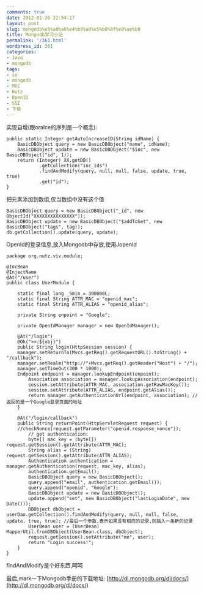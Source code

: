 ```yaml
---
comments: true
date: 2012-01-26 22:54:17
layout: post
slug: mongodb%e5%ad%a6%e4%b9%a0%e5%b0%8f%e8%ae%b0
title: Mongodb学习小记
permalink: '/361.html'
wordpress_id: 361
categories:
- Java
- mongodb
tags:
- io
- mongodb
- MVC
- Nutz
- OpenID
- SSI
- 下载
---
```


实现自增(跟oralce的序列是一个概念):

    
    
    public static Integer getAutoIncreaseID(String idName) {
    	BasicDBObject query = new BasicDBObject("name", idName);
    	BasicDBObject update = new BasicDBObject("$inc", new BasicDBObject("id", 1));
    	return (Integer) XX.getDB()
    			.getCollection("inc_ids")
    			.findAndModify(query, null, null, false, update, true, true)
    			.get("id");
    }
    




把元素添加到数组,仅当数组中没有这个值

    
    
    BasicDBObject query = new BasicDBObject("_id", new ObjectId("XXXXXXXXXXXXXXX"));
    BasicDBObject update = new BasicDBObject("$addToSet", new BasicDBObject("tags", tag));
    db.getCollection().update(query, update);
    



OpenId的登录信息,放入Mongodb中存放,使用JopenId

    
    
    package org.nutz.viv.module;
    
    @IocBean
    @InjectName
    @At("/user")
    public class UserModule {
    
        static final long _5min = 300000L;
        static final String ATTR_MAC = "openid_mac";
        static final String ATTR_ALIAS = "openid_alias";
    	
        private String enpoint = "Google";
    	
        private OpenIdManager manager = new OpenIdManager();
    	
        @At("/login")
        @Ok(">>:${obj}")
        public String login(HttpSession session) {
    	manager.setReturnTo(Mvcs.getReq().getRequestURL().toString() + "/callback");
    	manager.setRealm("http://"+Mvcs.getReq().getHeader("Host") + "/");
    	manager.setTimeOut(300 * 1000);
    	Endpoint endpoint = manager.lookupEndpoint(enpoint);
            Association association = manager.lookupAssociation(endpoint);
            session.setAttribute(ATTR_MAC, association.getRawMacKey());
            session.setAttribute(ATTR_ALIAS, endpoint.getAlias());
            return manager.getAuthenticationUrl(endpoint, association); //返回的是一个Google登录页面的地址
        }
    
        @At("/login/callback")
        public String returnPoint(HttpServletRequest request) {
    	//checkNonce(request.getParameter("openid.response_nonce"));
            // get authentication:
            byte[] mac_key = (byte[]) request.getSession().getAttribute(ATTR_MAC);
            String alias = (String) request.getSession().getAttribute(ATTR_ALIAS);
            Authentication authentication = manager.getAuthentication(request, mac_key, alias);
            authentication.getEmail();
            BasicDBObject query = new BasicDBObject();
            query.append("email", authentication.getEmail());
            query.append("openid", "Google");
            BasicDBObject update = new BasicDBObject();
            update.append("set", new BasicDBObject("lastLoginDate", new Date()));
            DBObject dbObject = userDao.getCollection().findAndModify(query, null, null, false, update, true, true); //最后一个参数,表示如果没有相应的记录,则插入一条新的记录
            UserBean user = (UserBean) MapperUtil.fromDBObject(UserBean.class, dbObject);
            request.getSession().setAttribute("me", user);
            return "Login success!";
        }
    }
    



findAndModify是个好东西,呵呵

最后,mark一下Mongodb手册的下载地址: [http://dl.mongodb.org/dl/docs/](http://dl.mongodb.org/dl/docs/)

